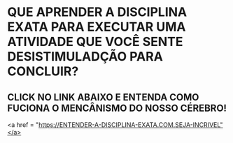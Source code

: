 <h1>QUE APRENDER A DISCIPLINA EXATA PARA EXECUTAR UMA ATIVIDADE QUE VOCÊ SENTE DESISTIMULADÇÃO PARA CONCLUIR?</h1>
<p>
<H2>CLICK NO LINK ABAIXO E ENTENDA COMO FUCIONA O MENCÂNISMO DO NOSSO CÉREBRO!</H2></p>

<a href = "https://ENTENDER-A-DISCIPLINA-EXATA.COM.SEJA-INCRIVEL"</a>
